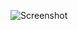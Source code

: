 ![Screenshot](https://raw.githubusercontent.com/Cryakl/Ultimate-RAT-Collection/refs/heads/main/Sandpath/Screenshot.png)
